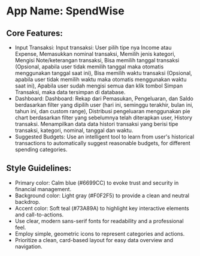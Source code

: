 # **App Name**: SpendWise

## Core Features:

- Input Transaksi: Input transaksi: User pilih tipe nya Income atau Expense, Memasukkan nominal transaksi, Memilih jenis kategori, Mengisi Note/keterangan transaksi, Bisa memilih tanggal transaksi (Opsional, apabila user tidak memilih tanggal maka otomatis menggunakan tanggal saat ini), Bisa memilih waktu transaksi (Opsional, apabila user tidak memilih waktu maka otomatis menggunakan waktu saat ini), Apabila user sudah mengisi semua dan klik tombol Simpan Transaksi, maka data tersimpan di database.
- Dashboard: Dashboard: Rekap dari Pemasukan, Pengeluaran, dan Saldo berdasarkan filter yang dipilih user (hari ini, seminggu terakhir, bulan ini, tahun ini, dan custom range), Distribusi pengeluaran menggunakan pie chart berdasarkan filter yang  sebelumnya telah diterapkan user, History transaksi. Menampilkan data data histori transaksi yang berisi tipe transaksi, kategori, nominal, tanggal dan waktu.
- Suggested Budgets: Use an intelligent tool to learn from user's historical transactions to automatically suggest reasonable budgets, for different spending categories.

## Style Guidelines:

- Primary color: Calm blue (#6699CC) to evoke trust and security in financial management.
- Background color: Light gray (#F0F2F5) to provide a clean and neutral backdrop.
- Accent color: Soft teal (#73A89A) to highlight key interactive elements and call-to-actions.
- Use clear, modern sans-serif fonts for readability and a professional feel.
- Employ simple, geometric icons to represent categories and actions.
- Prioritize a clean, card-based layout for easy data overview and navigation.